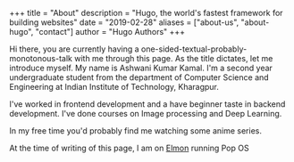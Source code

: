 +++
title = "About"
description = "Hugo, the world's fastest framework for building websites"
date = "2019-02-28"
aliases = ["about-us", "about-hugo", "contact"]
author = "Hugo Authors"
+++

Hi there, you are currently having a one-sided-textual-probably-monotonous-talk with me through this page. As the title dictates, let me introduce myself. My name is Ashwani Kumar Kamal. I'm a second year undergraduate student from the department of Computer Science and Engineering at Indian Institute of Technology, Kharagpur.  

I've worked in frontend development and a have beginner taste in backend development. I've done courses on Image processing and Deep Learning.  

In my free time you'd probably find me watching some anime series.   

At the time of writing of this page, I am on [Elmon](https://google.com) running Pop OS
